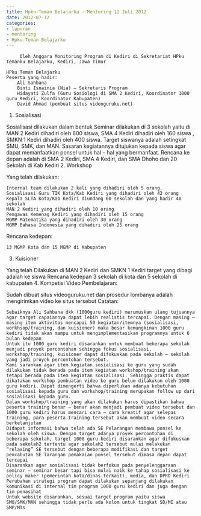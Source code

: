 ```yaml
---
title: Hpku-Teman Belajarku - Mentoring 12 Juli 2012
date: 2012-07-12
categories:
- laporan
- mentoring
- Hpku-Teman Belajarku
---
```


         Oleh Anggara Monitoring Program di Kediri di Sekretariat HPku Temanku Belajarku, Kediri, Jawa Timur

    HPku Teman Belajarku
    Peserta yang hadir:
        Ali Sahbana
        Binti Isnainia (Nia) – Sekretaris Program
        Hidayati Zulfa (Guru Sosiologi di SMA 2 Kediri, Koordinator 1000 guru Kediri, Koordinator Kabupaten)
        David Ahmad (pembuat situs videoguruku.net)

1. Sosialisasi

Sosialisasi dilakukan dalam bentuk Seminar dilakukan di 3 sekolah yaitu di MAN 2 Kediri dihadiri oleh 600 siswa, SMA 4 Kediri dihadiri oleh 160 siswa , SMKN 1 Kediri dihadiri oleh 400 siswa. Target siswanya adalah setingkat SMU, SMK, dan MAN. Sasaran kegiatannya ditujukan kepada siswa agar dapat memanfaatkan ponsel untuk hal – hal yang bermanfaat. Rencana ke depan adalah di SMA 2 Kediri, SMA 4 Kediri, dan SMA Dhoho dan 20 Sekolah di Kab Kediri
2. Workshop

Yang telah dilakukan:

    Internal team dilakukan 2 kali yang dihadiri oleh 5 orang.
    Sosialisasi Guru TIK Kota/Kab Kediri yang dihadiri oleh 42 orang
    Kepala SLTA Kota/Kab Kediri diundang 60 sekolah dan yang hadir 40 sekolah
    MAN 2 Kediri yang dihadiri oleh 10 orang
    Pengawas Kemenag Kediri yang dihadiri oleh 15 orang
    MGMP Matematika yang dihadiri oleh 30 orang
    MGMP Bahasa Indonesia yang dihadiri oleh 25 orang

Rencana kedepan:

    13 MGMP Kota dan 15 MGMP di Kabupaten

3. Kuisioner

Yang telah Dilakukan di MAN 2 Kediri dan SMKN 1 Kediri target yang dibagi adalah ke siswa Rencana kedepan 3 sekolah di kota dan 5 sekolah di kabupaten
4. Kompetisi Video Pembelajaran:

Sudah dibuat situs videoguruku.net dan prosedur lombanya adalah mengirimkan video ke situs tersebut
Catatan:

    Sebaiknya Ali Sahbana dkk (1000guru kediri) merumuskan ulang tujuannya agar target capaiannya dapat lebih realistis tercapai. Dengan masing – masing item aktivitas mencapai 50 kegiatan/itemnya (sosialisasi, workhsop/training, dan kuisioner) maka besar kemungkinan 1000 guru kediri tidak akan mampu untuk mengimplementasikan programnya untuk 6 bulan kedepan
    Untuk itu 1000 guru kediri disarankan untuk membuat beberapa sekolah menjadi proyek percontohan sehingga fokus sosialisasi, workshop/training, kuisioner dapat difokuskan pada sekolah – sekolah yang jadi proyek percontohan tersebut.
    Kami sarankan agar item kegiatan sosialisasi ke guru yang sudah dilakukan tidak berada pada item kegiatan workshop/training akan tetapi berada pada item kegiatan sosialisasi. Sehingga praktis dapat dikatakan workshop pembuatan video ke guru belum dilakukan oleh 1000 guru kediri. Dapat dimengerti bahwa diperlukan adanya kebutuhan sosialisasi kepada guru dan workshop/training merupakan follow up dari sosialisasi kepada guru.
    Dalam workshop/training yang akan dilakukan harus dipastikan bahwa peserta training benar – benar akan menjadi pembuat video tersebut dan 1000 guru kediri harus mencari cara – cara kreatif agar selepas training, para peserta training tersebut akan membuat video secara berkelanjutan
    Didapat informasi bahwa telah ada SE Pelarangan membawa ponsel ke sekolah oleh siswa. Dengan target adanya proyek percontohan di beberapa sekolah, target 1000 guru kediri disarankan agar difokuskan pada sekolah2 tertentu agar sekolah2 tersebut mulai melakukan “relaxing” SE tersebut dengan beberapa modifikasi dan target pencabutan SE larangan pemakaian ponsel tersebut dimasa depan dapat tercapai
    Disarankan agar sosialisasi tidak berfokus pada penyelenggaraan seminar – seminar besar tapi bisa mulai naik ke tahap sosialisasi ke policy maker (pemerintah kota/dinas terkait), media, dan DPRD Kediri
    Perubahan strategi program dapat dilakukan sepanjang dilakukan komunikasi di internal tim program 1000 guru kediri dan juga dengan tim penasihat
    Untuk website disarankan, sesuai target program yaitu siswa SMU/SMK/MAN sehingga tidak perlu ada kolom untuk tingkat SD/MI atau SMP/MTs
